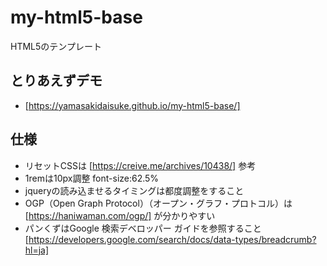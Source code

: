 # my-html5-base
HTML5のテンプレート
## とりあえずデモ
* [https://yamasakidaisuke.github.io/my-html5-base/]

## 仕様
* リセットCSSは [https://creive.me/archives/10438/] 参考
* 1remは10px調整 font-size:62.5%
* jqueryの読み込ませるタイミングは都度調整をすること
* OGP（Open Graph Protocol）（オープン・グラフ・プロトコル）は [https://haniwaman.com/ogp/] が分かりやすい
* パンくずはGoogle 検索デベロッパー ガイドを参照すること [https://developers.google.com/search/docs/data-types/breadcrumb?hl=ja]
